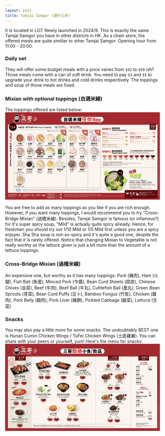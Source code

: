 ```yaml
---
layout: post
title: Tamjai Samgor (譚仔三哥)
---
```


It is located in LG7. Newly launched in 2024/9. This is exactly the same Tamjai Samgor you have in other districts in HK. As a chain store, the offered meals are quite similiar to other Tamjai Samgor. Opening hour from 11:00 - 20:00.

### Daily set

They will offer some budget meals with a price varies from `$42` to `$50` ish? Those meals come with a can of soft drink. You need to pay `$3` and `$5` to upgrade your drink to hot drinks and cold drinks respectively. The toppings and soup of those meals are fixed.

### Mixian with optional toppings (自選米線)

The toppings offered are listed below: <br>
![Samgor_menu](/media/samgor_menu.jpg) <br>

You are free to add as many toppings as you like if you are rich enough. However, if you want many toppings, I would recommend you to try "Cross-Bridge Mixian" (過橋米線). Besides, Tamjai Samgor is famous (or infamous?) for it's super spicy soup, "Mild" is actually quite spicy already. Hence, for freshmen you should try out 1/10 Mild or 1/5 Mild first unless you are a spicy enjoyer. Sha Sha soup is not-so-spicy and it's quite a good one, despite the fact that it is rarely offered. Notice that changing Mixian to Vegetable is not really worthy as the lettuce given is just a bit more than the amount of a lettuce toppings.

### Cross-Bridge Mixian (過橋米線)

An expensive one, but worthy as it has many toppings:
Pork (豬肉), Ham (火腿), Fish Ball (魚蛋), Minced Pork (乍醬), Bean Curd Sheets (腐皮), Chinese Chives (韭菜), Beef (牛肉), Beef Ball (牛丸), Cuttlefish Ball (墨丸), Green Bean Sprouts (芽菜), Bean Curd Puffs (豆卜), Bamboo Fungus (竹笙), Chicken (雞肉), Pork Belly (腩肉), Pork Liver (豬膶), Pickled Cabbage (酸菜), Lettuce (生菜)

### Snacks

You may also pay a little more for some snacks. The undoubtably BEST one is Hunan Cumin Chicken Wings / TuFei Chicken Wings (土匪雞翼). You can share with your peers or yourself, yum!
Here's the menu for snacks: <br>
![Samgor_menu](/media/samgor_menu_2.png) <br>
